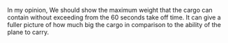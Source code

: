 
In my opinion, We should show the maximum weight that the cargo can contain without exceeding from the 60 seconds take off time. It can give a fuller picture of how much big the cargo in comparison to the ability of the plane to carry.
